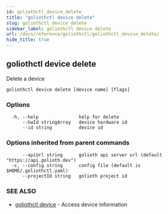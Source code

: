 ```yaml
---
id: goliothctl_device_delete
title: "goliothctl device delete"
slug: goliothctl_device_delete
sidebar_label: goliothctl device delete
url: /docs/reference/goliothctl/goliothctl_device_delete/
hide_title: true
---
```

## goliothctl device delete

Delete a device

```
goliothctl device delete [device name] [flags]
```

### Options

```
  -h, --help               help for delete
      --hwId stringArray   device hardware id
      --id string          device id
```

### Options inherited from parent commands

```
      --apiUrl string      golioth api server url (default "https://api.golioth.dev")
  -c, --config string      config file (default is $HOME/.goliothctl.yaml)
      --projectId string   golioth project id
```

### SEE ALSO

* [goliothctl device](/docs/reference/goliothctl/goliothctl_device/)	 - Access device information

